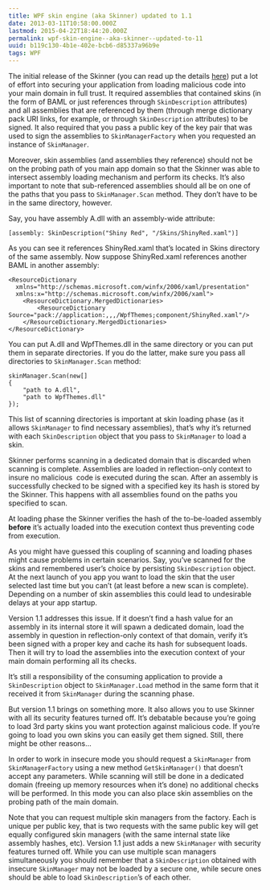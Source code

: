 ```yaml
---
title: WPF skin engine (aka Skinner) updated to 1.1
date: 2013-03-11T10:58:00.000Z
lastmod: 2015-04-22T18:44:20.000Z
permalink: wpf-skin-engine--aka-skinner--updated-to-11
uuid: b119c130-4b1e-402e-bcb6-d85337a96b9e
tags: WPF
---
```


The initial release of the Skinner (you can read up the details [here](WPF-skin-engine-revisited)) put a lot of effort into securing your application from loading malicious code into your main domain in full trust. It required assemblies that contained skins (in the form of BAML or just references through `SkinDescription` attributes) and all assemblies that are referenced by them (through merge dictionary pack URI links, for example, or through `SkinDescription` attributes) to be signed. It also required that you pass a public key of the key pair that was used to sign the assemblies to `SkinManagerFactory` when you requested an instance of `SkinManager`.

Moreover, skin assemblies (and assemblies they reference) should not be on the probing path of you main app domain so that the Skinner was able to intersect assembly loading mechanism and perform its checks. It’s also important to note that sub-referenced assemblies should all be on one of the paths that you pass to `SkinManager.Scan` method. They don’t have to be in the same directory, however.

Say, you have assembly A.dll with an assembly-wide attribute:

```
[assembly: SkinDescription("Shiny Red", "/Skins/ShinyRed.xaml")]
```

As you can see it references ShinyRed.xaml that’s located in Skins directory of the same assembly. Now suppose ShinyRed.xaml references another BAML in another assembly:

```
<ResourceDictionary 
  xmlns="http://schemas.microsoft.com/winfx/2006/xaml/presentation"
  xmlns:x="http://schemas.microsoft.com/winfx/2006/xaml">
    <ResourceDictionary.MergedDictionaries>
        <ResourceDictionary 
Source="pack://application:,,,/WpfThemes;component/ShinyRed.xaml"/>
    </ResourceDictionary.MergedDictionaries>
</ResourceDictionary>
```

You can put A.dll and WpfThemes.dll in the same directory or you can put them in separate directories. If you do the latter, make sure you pass all directories to `SkinManager.Scan` method:

```
skinManager.Scan(new[]
{
    "path to A.dll",
    "path to WpfThemes.dll"
});
```

This list of scanning directories is important at skin loading phase (as it allows `SkinManager` to find necessary assemblies), that’s why it’s returned with each `SkinDescription` object that you pass to `SkinManager` to load a skin.

Skinner performs scanning in a dedicated domain that is discarded when scanning is complete. Assemblies are loaded in reflection-only context to insure no malicious  code is executed during the scan. After an assembly is successfully checked to be signed with a specified key its hash is stored by the Skinner. This happens with all assemblies found on the paths you specified to scan.

At loading phase the Skinner verifies the hash of the to-be-loaded assembly **before** it’s actually loaded into the execution context thus preventing code from execution.

As you might have guessed this coupling of scanning and loading phases might cause problems in certain scenarios. Say, you’ve scanned for the skins and remembered user’s choice by persisting `SkinDescription` object. At the next launch of you app you want to load the skin that the user selected last time but you can’t (at least before a new scan is complete). Depending on a number of skin assemblies this could lead to undesirable delays at your app startup.

Version 1.1 addresses this issue. If it doesn’t find a hash value for an assembly in its internal store it will spawn a dedicated domain, load the assembly in question in reflection-only context of that domain, verify it’s been signed with a proper key and cache its hash for subsequent loads. Then it will try to load the assemblies into the execution context of your main domain performing all its checks.

It’s still a responsibility of the consuming application to provide a `SkinDescription` object to `SkinManager.Load` method in the same form that it received it from `SkinManager` during the scanning phase.

But version 1.1 brings on something more. It also allows you to use Skinner with all its security features turned off. It’s debatable because you’re going to load 3rd party skins you want protection against malicious code. If you’re going to load you own skins you can easily get them signed. Still, there might be other reasons…

In order to work in insecure mode you should request a `SkinManager` from `SkinManagerFactory` using a new method `GetSkinManager()` that doesn’t accept any parameters. While scanning will still be done in a dedicated domain (freeing up memory resources when it’s done) no additional checks will be performed. In this mode you can also place skin assemblies on the probing path of the main domain.

Note that you can request multiple skin managers from the factory. Each is unique per public key, that is two requests with the same public key will get equally configured skin managers (with the same internal state like assembly hashes, etc). Version 1.1 just adds a new `SkinManager` with security features turned off. While you can use multiple scan managers simultaneously you should remember that a `SkinDescription` obtained with insecure `SkinManager` may not be loaded by a secure one, while secure ones should be able to load `SkinDescription`’s of each other.